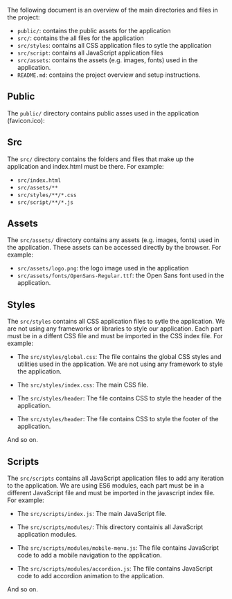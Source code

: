 
The following document is an overview of the main directories and files in the project:

- `public/`: contains the public assets for the application
- `src/`: contains the all files for the application
- `src/styles`: contains all CSS application files to sytle the application
- `src/script`: contains all JavaScript application files
- `src/assets`: contains the  assets (e.g. images, fonts) used in the application.
- `README.md`: contains the project overview and setup instructions.

## Public

The `public/` directory contains public asses used in the application (favicon.ico):

## Src

The `src/` directory contains the folders and files that make up the application and index.html must be there. For example:

- `src/index.html`
- `src/assets/**`
- `src/styles/**/*.css`
- `src/script/**/*.js`  

## Assets

The `src/assets/` directory contains any assets (e.g. images, fonts) used in the application. These assets can be accessed directly by the browser. For example:

- `src/assets/logo.png`: the logo image used in the application
- `src/assets/fonts/OpenSans-Regular.ttf`: the Open Sans font used in the application.


## Styles
The `src/styles` contains all CSS application files to sytle the application. We are not using any frameworks or libraries to style our application. Each part must be in a diffent CSS file and must be imported in the CSS index file. For example:

- The `src/styles/global.css`: The file contains the global CSS styles and utilities used in the application. We are not using any framework to style the application.

- The `src/styles/index.css`: The main CSS file.

- The `src/styles/header`: The file contains CSS to style the header of the application.

- The `src/styles/header`: The file contains CSS to style the footer of the application.

And so on.

## Scripts
The `src/scripts` contains all JavaScript application files to add any iteration to the application. We are using ES6 modules, each part must be in a different JavaScript file and must be imported in the javascript index file. For example:

- The `src/scripts/index.js`: The main JavaScript file.

- The `src/scripts/modules/`: This directory containis all JavaScript application modules.

- The `src/scripts/modules/mobile-menu.js`: The file contains JavaScript code to add a mobile navigation to the application.

- The `src/scripts/modules/accordion.js`: The file contains JavaScript code to add accordion animation to the application.

And so on.

